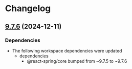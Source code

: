 # Changelog

## [9.7.6](https://github.com/pmndrs/react-spring/compare/konva-v9.7.5...konva-v9.7.6) (2024-12-11)


### Dependencies

* The following workspace dependencies were updated
  * dependencies
    * @react-spring/core bumped from ~9.7.5 to ~9.7.6
